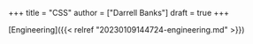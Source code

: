 +++
title = "CSS"
author = ["Darrell Banks"]
draft = true
+++

[Engineering]({{< relref "20230109144724-engineering.md" >}})
